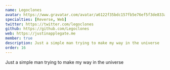 ```yaml
---
name: Legoclones
avatar: https://www.gravatar.com/avatar/a6122f35bdc157fb5e76ef5f3de833a2?d=identicon&s=256
specialties: [Reverse, Web]
twitter: https://twitter.com/legoclones
github: https://github.com/Legoclones
web: https://justinapplegate.me
member: true
description: Just a simple man trying to make my way in the universe
order: 16
---
```


Just a simple man trying to make my way in the universe
